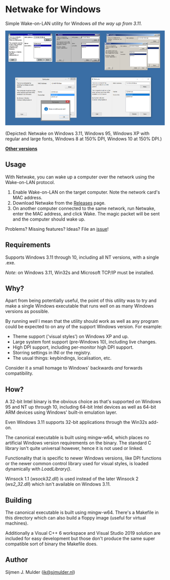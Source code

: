 Netwake for Windows
===================
Simple Wake-on-LAN utility for Windows *all the way up from 3.11*.

[![Screenshot](screenshot.png)](screenshot.png)

(Depicted: Netwake on Windows 3.11, Windows 95, Windows XP with regular
and large fonts, Windows 8 at 150% DPI, Windows 10 at 150% DPI.)

**[Other versions](../)**

Usage
-------
With Netwake, you can wake up a computer over the network using the
Wake-on-LAN protocol.

 1. Enable Wake-on-LAN on the target computer. Note the network card's
    MAC address.
 2. Download Netwake from the
    [Releases](https://github.com/sjmulder/netwake/releases) page.
 3. On another computer connected to the same network, run Netwake,
    enter the MAC address, and click Wake. The magic packet will be
    sent and the computer should wake up.

Problems? Missing features? Ideas? File an
[issue](https://github.com/sjmulder/netwake/issues)!

Requirements
------------
Supports Windows 3.11 through 10, including all NT versions, with a
single .exe.

*Note*: on Windows 3.11, Win32s and Microsoft TCP/IP must be installed.

Why?
----
Apart from being potentially useful, the point of this utility was to
try and make a single Windows executable that runs *well* on as many
Windows versions as possible.

By running *well* I mean that the utility should work as well as any
program could be expected to on any of the support Windows version. For
example:

 - Theme support ('visual styles') on Windows XP and up.
 - Large system font support (pre-Windows 10), including live changes.
 - High DPI support, including per-monitor high DPI support.
 - Storring settings in INI or the registry.
 - The usual things: keybindings, localisation, etc.

Consider it a small homage to Windows' backwards *and* forwards
compatibility.

How?
----
A 32-bit Intel binary is the obvious choice as that's supported on
Windows 95 and NT up through 10, including 64-bit Intel devices as well
as 64-bit ARM devices using Windows' built-in emulation layer.

Even Windows 3.11 supports 32-bit applications through the Win32s
add-on.

The canonical executable is built using mingw-w64, which places no
artificial Windows version requirements on the binary. The standard C
library isn't quite universal however, hence it is not used or linked.

Functionality that is specific to newer Windows versions, like DPI
functions or the newer common control library used for visual styles,
is loaded dynamically with *LoadLibrary()*.

Winsock 1.1 (*wsock32.dll*) is used instead of the later Winsock 2
(*ws2_32.dll*) which isn't available on Windows 3.11.

Building
--------
The canonical executable is built using mingw-w64. There's a Makefile in
this directory which can also build a floppy image (useful for virtual
machines).

Additionally a Visual C++ 6 workspace and Visual Studio 2019 solution
are included for easy development but those don't produce the same super
compatible sort of binary the Makefile does.

Author
------
Sijmen J. Mulder (<ik@sjmulder.nl>)
